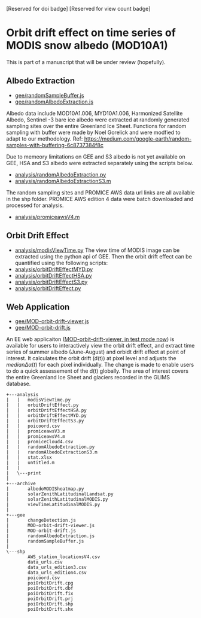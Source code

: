 [Reserved for doi badge]
[Reserved for view count badge]
# Orbit drift effect on time series of MODIS snow albedo (MOD10A1)

This is part of a manuscript that will be under review (hopefully).

## Albedo Extraction
- [gee/randomSampleBuffer.js](gee/randomSampleBuffer.js)
- [gee/randomAlbedoExtraction.js](gee/randomAlbedoExtraction.js)

Albedo data include MOD10A1.006, MYD10A1.006, Harmonized Satellite Albedo, Sentinel -3 bare ice albedo were extracted at randomly generated sampling sites over the entire Greenland Ice Sheet. 
Functions for random sampling with buffer were made by Noel Gorelick and were modfied to adapt to our methodology. Ref: https://medium.com/google-earth/random-samples-with-buffering-6c8737384f8c

Due to memeory limitations on GEE and S3 albedo is not yet available on GEE, HSA and S3 albedo were extracted separately using the scripts below. 
- [analysis/randomAlbedoExtraction.py](analysis/randomAlbedoExtraction.py)
- [analysis/randomAlbedoExtractionS3.m](analysis/randomAlbedoExtractionS3.m)

The random sampling sites and PROMICE AWS data url links are all available in the shp folder. PROMICE AWS edition 4 data were batch downloaded and processed for analysis.
- [analysis/promiceawsV4.m](analysis/promiceawsV4.m)

## Orbit Drift Effect
- [analysis/modisViewTime.py](analysis/modisViewTime.py)
The view time of MODIS image can be extracted using the python api of GEE. 
Then the orbit drift effect can be quantified using the following scripts:
- [analysis/orbitDriftEffectMYD.py](analysis/orbitDriftEffectMYD.py)
- [analysis/orbitDriftEffectHSA.py](analysis/orbitDriftEffectHSA.py)
- [analysis/orbitDriftEffectS3.py](analysis/orbitDriftEffectS3.py)
- [analysis/orbitDriftEffect.py](analysis/orbitDriftEffect.py)

## Web Application
- [gee/MOD-orbit-drift-viewer.js](gee/MOD-orbit-drift-viewer.js)
- [gee/MOD-orbit-drift.js](gee/MOD-orbit-drift.js)

An EE web applicaiton ([MOD-orbit-drift-viewer, in test mode now](https://code.earthengine.google.com/e88a704381c2202c1361812771b6380d)) is available for users to interactively view the orbit drift effect, and extract time series of summer albedo (June-August) and orbidt drift effect at point of interest. 
It calculates the orbit drift (d(t)) at pixel level and adjusts the $median\Delta\alpha(t)$ for each pixel individually. 
The change is made to enable users to do a quick assessement of the d(t) globally. 
The area of interest covers the entire Greenland Ice Sheet and glaciers recorded in the GLIMS database. 
<!-- Due to limitations of GEE, the map tile projection cannot be changed. A better visulization is available in a separate web map ([MOD-orbit-drift](https://code.earthengine.google.com/6a1271c481952c663a6a3a4e54ae06c2), EPSG:3411). -->



```
+---analysis
|   |   modisViewTime.py
|   |   orbitDriftEffect.py      
|   |   orbitDriftEffectHSA.py   
|   |   orbitDriftEffectMYD.py   
|   |   orbitDriftEffectS3.py    
|   |   poicoord.csv
|   |   promiceawsV3.m
|   |   promiceawsV4.m
|   |   promiceCloud4.csv
|   |   randomAlbedoExtraction.py
|   |   randomAlbedoExtractionS3.m
|   |   stat.xlsx
|   |   untitled.m
|   |
|   \---print
|
+---archive
|       albedoMODISheatmap.py
|       solarZenithLatitudinalLandsat.py
|       solarZenithLatitudinalMODIS.py
|       viewTimeLatitudinalMODIS.py
|
+---gee
|       changeDetection.js
|       MOD-orbit-drift-viewer.js
|       MOD-orbit-drift.js
|       randomAlbedoExtraction.js
|       randomSampleBuffer.js
|
\---shp
        AWS_station_locationsV4.csv
        data_urls.csv
        data_urls_edition3.csv
        data_urls_edition4.csv
        poicoord.csv
        poiOrbitDrift.cpg
        poiOrbitDrift.dbf
        poiOrbitDrift.fix
        poiOrbitDrift.prj
        poiOrbitDrift.shp
        poiOrbitDrift.shx
```